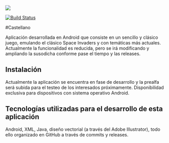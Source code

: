 <img src="http://i65.tinypic.com/vrpiyg.png">

[![Build Status](https://travis-ci.org/cvazquezlos/Space-Invaders.svg?branch=master)](https://travis-ci.org/cvazquezlos/Space-Invaders)

#Castellano 

Aplicación desarrollada en Android que consiste en un sencillo y clásico juego, emulando el clásico Space Invaders y con temáticas más actuales. Actualmente la funcionalidad es reducida, pero se irá modificando y ampliando la susodicha conforme pase el tiempo y las releases.

## Instalación

Actualmente la aplicación se encuentra en fase de desarrollo y la prealfa será subida para el testeo de los interesados próximamente. Disponibilidad exclusiva para dispositivos con sistema operativo Android.

## Tecnologías utilizadas para el desarrollo de esta aplicación

Android, XML, Java, diseño vectorial (a través del Adobe Illustrator), todo ello organizado en GitHub a través de commits y releases.
